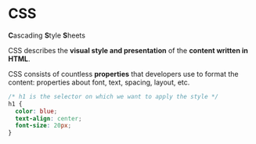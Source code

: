 # CSS

**C**ascading **S**tyle **S**heets

CSS describes the **visual style and presentation** of the **content written in HTML**.

CSS consists of countless **properties** that developers use to format the content: properties about font, text, spacing, layout, etc.

```css
/* h1 is the selector on which we want to apply the style */
h1 {
  color: blue;
  text-align: center;
  font-size: 20px;
}
```

